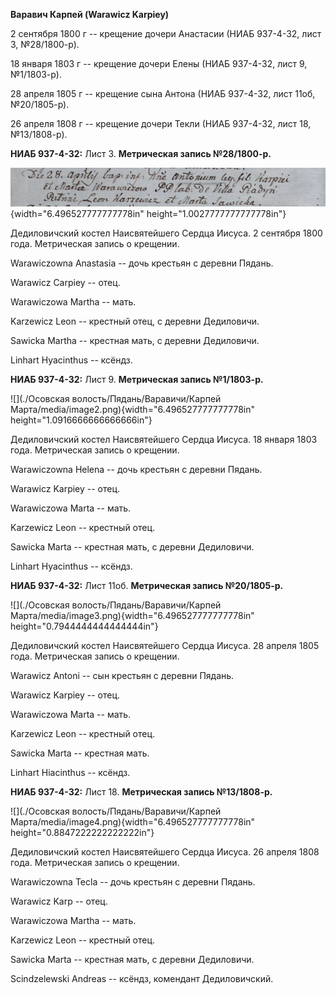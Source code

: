**Варавич Карпей (Warawicz Karpiey)**

2 сентября 1800 г -- крещение дочери Анастасии (НИАБ 937-4-32, лист 3,
№28/1800-р).

18 января 1803 г -- крещение дочери Елены (НИАБ 937-4-32, лист 9,
№1/1803-р).

28 апреля 1805 г -- крещение сына Антона (НИАБ 937-4-32, лист 11об,
№20/1805-р).

26 апреля 1808 г -- крещение дочери Текли (НИАБ 937-4-32, лист 18,
№13/1808-р).

**НИАБ 937-4-32:** Лист 3. **Метрическая запись №28/1800-р.**

![](./media/17eab1f10ef16c92f6310f1df579c86e3601577a.png){width="6.496527777777778in"
height="1.0027777777777778in"}

Дедиловичский костел Наисвятейшего Сердца Иисуса. 2 сентября 1800 года.
Метрическая запись о крещении.

Warawiczowna Anastasia -- дочь крестьян с деревни Пядань.

Warawicz Carpiey -- отец.

Warawiczowa Martha -- мать.

Karzewicz Leon -- крестный отец, с деревни Дедиловичи.

Sawicka Martha -- крестная мать, с деревни Дедиловичи.

Linhart Hyacinthus -- ксёндз.

**НИАБ 937-4-32:** Лист 9. **Метрическая запись №1/1803-р.**

![](./Осовская волость/Пядань/Варавичи/Карпей Марта/media/image2.png){width="6.496527777777778in"
height="1.0916666666666666in"}

Дедиловичский костел Наисвятейшего Сердца Иисуса. 18 января 1803 года.
Метрическая запись о крещении.

Warawiczowna Helena -- дочь крестьян с деревни Пядань.

Warawicz Karpiey -- отец.

Warawiczowa Marta -- мать.

Karzewicz Leon -- крестный отец.

Sawicka Marta -- крестная мать, с деревни Дедиловичи.

Linhart Hyacinthus -- ксёндз.

**НИАБ 937-4-32:** Лист 11об. **Метрическая запись №20/1805-р.**

![](./Осовская волость/Пядань/Варавичи/Карпей Марта/media/image3.png){width="6.496527777777778in"
height="0.7944444444444444in"}

Дедиловичский костел Наисвятейшего Сердца Иисуса. 28 апреля 1805 года.
Метрическая запись о крещении.

Warawicz Antoni -- сын крестьян с деревни Пядань.

Warawicz Karpiey -- отец.

Warawiczowa Marta -- мать.

Karzewicz Leon -- крестный отец.

Sawicka Marta -- крестная мать.

Linhart Hiacinthus -- ксёндз.

**НИАБ 937-4-32:** Лист 18. **Метрическая запись №13/1808-р.**

![](./Осовская волость/Пядань/Варавичи/Карпей Марта/media/image4.png){width="6.496527777777778in"
height="0.8847222222222222in"}

Дедиловичский костел Наисвятейшего Сердца Иисуса. 26 апреля 1808 года.
Метрическая запись о крещении.

Warawiczowna Tecla -- дочь крестьян с деревни Пядань.

Warawicz Karp -- отец.

Warawiczowa Martha -- мать.

Karzewicz Leon -- крестный отец.

Sawicka Marta -- крестная мать, с деревни Дедиловичи.

Scindzelewski Andreas -- ксёндз, комендант Дедиловичский.
